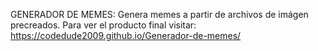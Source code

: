 GENERADOR DE MEMES: Genera memes a partir de archivos de imágen precreados. Para ver el producto final visitar: https://codedude2009.github.io/Generador-de-memes/

